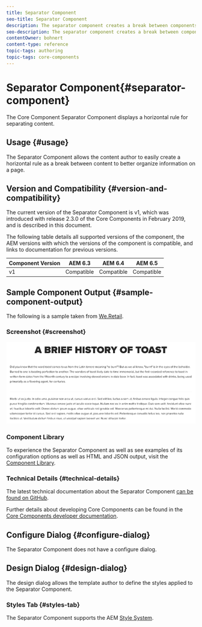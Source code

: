 ```yaml
---
title: Separator Component
seo-title: Separator Component
description: The separator component creates a break between components on a page
seo-description: The separator component creates a break between components on a page
contentOwner: bohnert
content-type: reference
topic-tags: authoring
topic-tags: core-components
---
```


# Separator Component{#separator-component}

The Core Component Separator Component displays a horizontal rule for separating content.

## Usage {#usage}

The Separator Component allows the content author to easily create a horizontal rule as a break between content to better organize information on a page.

## Version and Compatibility {#version-and-compatibility}

The current version of the Separator Component is v1, which was introduced with release 2.3.0 of the Core Components in February 2019, and is described in this document.  
  
The following table details all supported versions of the component, the AEM versions with which the versions of the component is compatible, and links to documentation for previous versions.

| Component Version |AEM 6.3 |AEM 6.4 |AEM 6.5 |
|---|---|---|---|
| v1 |Compatible |Compatible |Compatible|

## Sample Component Output {#sample-component-output}

The following is a sample taken from [We.Retail](https://helpx.adobe.com/experience-manager/6-5/sites/developing/using/we-retail.html).

### Screenshot {#screenshot}

![](assets/screen_shot_2019-02-07at09.38.58.png)

### Component Library

To experience the Separator Component as well as see examples of its configuration options as well as HTML and JSON output, visit the [Component Library](http://opensource.adobe.com/aem-core-wcm-components/library/separator.html).

### Technical Details {#technical-details}

The latest technical documentation about the Separator Component [can be found on GitHub](https://github.com/adobe/aem-core-wcm-components/blob/master/content/src/content/jcr_root/apps/core/wcm/components/separator/v1/separator).

Further details about developing Core Components can be found in the [Core Components developer documentation](developing.md). 

## Configure Dialog {#configure-dialog}

The Separator Component does not have a configure dialog.

## Design Dialog {#design-dialog}

The design dialog allows the template author to define the styles applied to the Separator Component.

### Styles Tab {#styles-tab}

The Separator Component supports the AEM [Style System](authoring.md#component-styling). 
